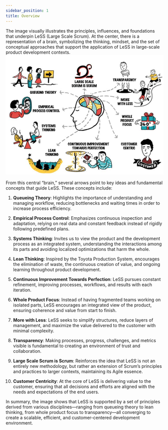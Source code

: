 ```yaml
---
sidebar_position: 1
title: Overview
---
```

The image visually illustrates the principles, influences, and foundations that underpin LeSS (Large Scale Scrum). At the center, there is a representation of a brain, symbolizing the thinking, mindset, and the set of conceptual approaches that support the application of LeSS in large-scale product development contexts.
![alt text](less.png)

From this central “brain,” several arrows point to key ideas and fundamental concepts that guide LeSS. These concepts include:

1. **Queueing Theory**: Highlights the importance of understanding and managing workflow, reducing bottlenecks and waiting times in order to increase process efficiency.

2. **Empirical Process Control**: Emphasizes continuous inspection and adaptation, relying on real data and constant feedback instead of rigidly following predefined plans.

3. **Systems Thinking**: Invites us to view the product and the development process as an integrated system, understanding the interactions among its parts and avoiding localized optimizations that harm the whole.

4. **Lean Thinking**: Inspired by the Toyota Production System, encourages the elimination of waste, the continuous creation of value, and ongoing learning throughout product development.

5. **Continuous Improvement Towards Perfection**: LeSS pursues constant refinement, improving processes, workflows, and results with each iteration.

6. **Whole Product Focus**: Instead of having fragmented teams working on isolated parts, LeSS encourages an integrated view of the product, ensuring coherence and value from start to finish.

7. **More with Less**: LeSS seeks to simplify structures, reduce layers of management, and maximize the value delivered to the customer with minimal complexity.

8. **Transparency**: Making processes, progress, challenges, and metrics visible is fundamental to creating an environment of trust and collaboration.

9. **Large Scale Scrum is Scrum**: Reinforces the idea that LeSS is not an entirely new methodology, but rather an extension of Scrum’s principles and practices to larger contexts, maintaining its Agile essence.

10. **Customer Centricity**: At the core of LeSS is delivering value to the customer, ensuring that all decisions and efforts are aligned with the needs and expectations of the end users.

In summary, the image shows that LeSS is supported by a set of principles derived from various disciplines—ranging from queueing theory to lean thinking, from whole product focus to transparency—all converging to create a scalable, efficient, and customer-centered development environment.